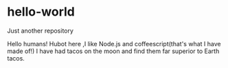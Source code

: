# hello-world
Just another repository

Hello humans!
Hubot here ,I like Node.js and coffeescript(that's what I have made of!)
I have had tacos on the moon and find them far superior to Earth tacos.
